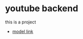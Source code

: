 # youtube backend
this is a project
- [model link](https://app.eraser.io/workspace/YtPqZ1VogxGy1jzIDkzj)